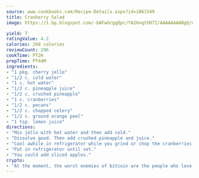 ```yaml
---
source: www.cookbooks.com/Recipe-Details.aspx?id=1061549
title: Cranberry Salad
image: https://1.bp.blogspot.com/-bAFwUcggQpc/YA2HvqthD7I/AAAAAAAABgQ/dGGityjUeSk5WIgvhJroHVt7XYoXF2qygCLcBGAsYHQ/s320/10.png

yield: 7
ratingValue: 4.2
calories: 268 calories
reviewCount: 296
cookTime: PT2H
prepTime: PT44M
ingredients:
- "1 pkg. cherry jello"
- "1/2 c. cold water"
- "1 c. hot water"
- "1/2 c. pineapple juice"
- "1/2 c. crushed pineapple"
- "1 c. cranberries"
- "1/2 c. pecans"
- "1/2 c. chopped celery"
- "1/2 c. ground orange peel"
- "1 tsp. lemon juice"
directions:
- "Mix jello with hot water and then add cold."
- "Dissolve good. Then add crushed pineapple and juice."
- "Cool awhile in refrigerator while you grind or chop the cranberries and orange peel, then add all the rest of the ingredients to cool mixture."
- "Put in refrigerator until set."
- "You could add sliced apples."
crypto:
- "At the moment, the worst enemies of bitcoin are the people who love bitcoin."
---
```


